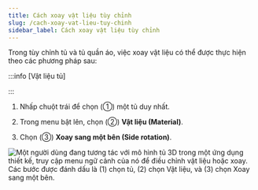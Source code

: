 ```yaml
---
title: Cách xoay vật liệu tùy chỉnh
slug: /cach-xoay-vat-lieu-tuy-chinh
sidebar_label: Cách xoay vật liệu tùy chỉnh
---
```


Trong tùy chỉnh tủ và tủ quần áo, việc xoay vật liệu có thể được thực hiện theo các phương pháp sau:

:::info [Vật liệu tủ]

:::

1. Nhấp chuột trái để chọn (①) một tủ duy nhất.

2. Trong menu bật lên, chọn (②) **Vật liệu (Material)**.

3. Chọn (③) **Xoay sang một bên (Side rotation)**.

![Một người dùng đang tương tác với mô hình tủ 3D trong một ứng dụng thiết kế, truy cập menu ngữ cảnh của nó để điều chỉnh vật liệu hoặc xoay. Các bước được đánh dấu là (1) chọn tủ, (2) chọn Vật liệu, và (3) chọn Xoay sang một bên.](https://storage.googleapis.com/jegavn_kb/image_jegavn/584.1.jpg)